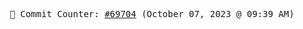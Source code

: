 <p align="center">
    <samp>
        📮 Commit Counter: <a href="https://github.com/Javascript-void0/Javascript-void0/commits/main">#69704</a> (October 07, 2023 @ 09:39 AM)
    </samp>
</p>